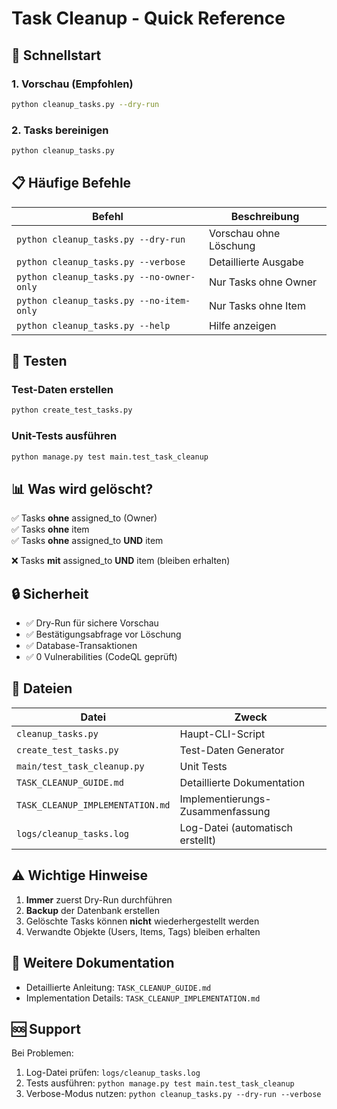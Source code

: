 # Task Cleanup - Quick Reference

## 🚀 Schnellstart

### 1. Vorschau (Empfohlen)
```bash
python cleanup_tasks.py --dry-run
```

### 2. Tasks bereinigen
```bash
python cleanup_tasks.py
```

## 📋 Häufige Befehle

| Befehl | Beschreibung |
|--------|-------------|
| `python cleanup_tasks.py --dry-run` | Vorschau ohne Löschung |
| `python cleanup_tasks.py --verbose` | Detaillierte Ausgabe |
| `python cleanup_tasks.py --no-owner-only` | Nur Tasks ohne Owner |
| `python cleanup_tasks.py --no-item-only` | Nur Tasks ohne Item |
| `python cleanup_tasks.py --help` | Hilfe anzeigen |

## 🧪 Testen

### Test-Daten erstellen
```bash
python create_test_tasks.py
```

### Unit-Tests ausführen
```bash
python manage.py test main.test_task_cleanup
```

## 📊 Was wird gelöscht?

✅ Tasks **ohne** assigned_to (Owner)  
✅ Tasks **ohne** item  
✅ Tasks **ohne** assigned_to **UND** item

❌ Tasks **mit** assigned_to **UND** item (bleiben erhalten)

## 🔒 Sicherheit

- ✅ Dry-Run für sichere Vorschau
- ✅ Bestätigungsabfrage vor Löschung
- ✅ Database-Transaktionen
- ✅ 0 Vulnerabilities (CodeQL geprüft)

## 📁 Dateien

| Datei | Zweck |
|-------|-------|
| `cleanup_tasks.py` | Haupt-CLI-Script |
| `create_test_tasks.py` | Test-Daten Generator |
| `main/test_task_cleanup.py` | Unit Tests |
| `TASK_CLEANUP_GUIDE.md` | Detaillierte Dokumentation |
| `TASK_CLEANUP_IMPLEMENTATION.md` | Implementierungs-Zusammenfassung |
| `logs/cleanup_tasks.log` | Log-Datei (automatisch erstellt) |

## ⚠️ Wichtige Hinweise

1. **Immer** zuerst Dry-Run durchführen
2. **Backup** der Datenbank erstellen
3. Gelöschte Tasks können **nicht** wiederhergestellt werden
4. Verwandte Objekte (Users, Items, Tags) bleiben erhalten

## 📖 Weitere Dokumentation

- Detaillierte Anleitung: `TASK_CLEANUP_GUIDE.md`
- Implementation Details: `TASK_CLEANUP_IMPLEMENTATION.md`

## 🆘 Support

Bei Problemen:
1. Log-Datei prüfen: `logs/cleanup_tasks.log`
2. Tests ausführen: `python manage.py test main.test_task_cleanup`
3. Verbose-Modus nutzen: `python cleanup_tasks.py --dry-run --verbose`
